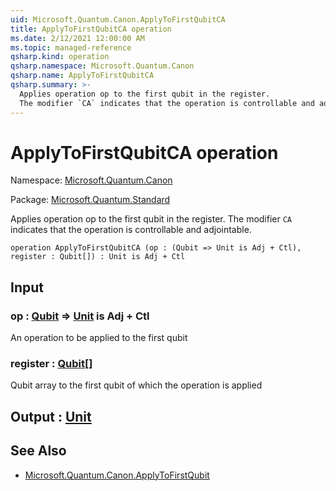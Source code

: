 ```yaml
---
uid: Microsoft.Quantum.Canon.ApplyToFirstQubitCA
title: ApplyToFirstQubitCA operation
ms.date: 2/12/2021 12:00:00 AM
ms.topic: managed-reference
qsharp.kind: operation
qsharp.namespace: Microsoft.Quantum.Canon
qsharp.name: ApplyToFirstQubitCA
qsharp.summary: >-
  Applies operation op to the first qubit in the register.
  The modifier `CA` indicates that the operation is controllable and adjointable.
---
```


# ApplyToFirstQubitCA operation

Namespace: [Microsoft.Quantum.Canon](xref:Microsoft.Quantum.Canon)

Package: [Microsoft.Quantum.Standard](https://nuget.org/packages/Microsoft.Quantum.Standard)


Applies operation op to the first qubit in the register.The modifier `CA` indicates that the operation is controllable and adjointable.

```qsharp
operation ApplyToFirstQubitCA (op : (Qubit => Unit is Adj + Ctl), register : Qubit[]) : Unit is Adj + Ctl
```


## Input

### op : [Qubit](xref:microsoft.quantum.lang-ref.qubit) => [Unit](xref:microsoft.quantum.lang-ref.unit)  is Adj + Ctl

An operation to be applied to the first qubit


### register : [Qubit](xref:microsoft.quantum.lang-ref.qubit)[]

Qubit array to the first qubit of which the operation is applied



## Output : [Unit](xref:microsoft.quantum.lang-ref.unit)



## See Also

- [Microsoft.Quantum.Canon.ApplyToFirstQubit](xref:Microsoft.Quantum.Canon.ApplyToFirstQubit)
